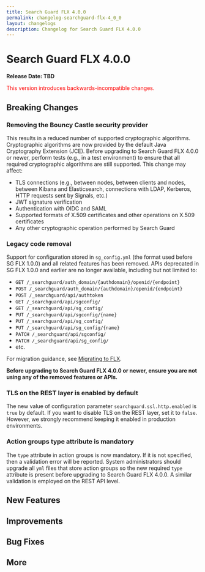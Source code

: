 ```yaml
---
title: Search Guard FLX 4.0.0
permalink: changelog-searchguard-flx-4_0_0
layout: changelogs
description: Changelog for Search Guard FLX 4.0.0
---
```

<!--- Copyright 2024 floragunn GmbH -->
# Search Guard FLX 4.0.0

**Release Date: TBD**

<span style="color:red">
This version introduces backwards-incompatible changes.</span>

## Breaking Changes
### Removing the Bouncy Castle security provider
This results in a reduced number of supported cryptographic algorithms. Cryptographic algorithms are now provided by the default Java Cryptography Extension (JCE). Before upgrading to Search Guard FLX 4.0.0 or newer, perform tests (e.g., in a test environment) to ensure that all required cryptographic algorithms are still supported. This change may affect:
- TLS connections (e.g., between nodes, between clients and nodes, between Kibana and Elasticsearch, connections with LDAP, Kerberos, HTTP requests sent by Signals, etc.)
- JWT signature verification
- Authentication with OIDC and SAML
- Supported formats of X.509 certificates and other operations on X.509 certificates
- Any other cryptographic operation performed by Search Guard

### Legacy code removal
Support for configuration stored in `sg_config.yml` (the format used before SG FLX 1.0.0) and all related features has been removed. APIs deprecated in SG FLX 1.0.0 and earlier are no longer available, including but not limited to:

- `GET /_searchguard/auth_domain/{authdomain}/openid/{endpoint}`
- `POST /_searchguard/auth_domain/{authdomain}/openid/{endpoint}`
- `POST /_searchguard/api/authtoken`
- `GET /_searchguard/api/sgconfig/`
- `GET /_searchguard/api/sg_config/`
- `PUT /_searchguard/api/sgconfig/{name}`
- `PUT /_searchguard/api/sg_config/`
- `PUT /_searchguard/api/sg_config/{name}`
- `PATCH /_searchguard/api/sgconfig/`
- `PATCH /_searchguard/api/sg_config/`
- etc.

For migration guidance, see [Migrating to FLX](sg-classic-config-migration-overview).

**Before upgrading to Search Guard FLX 4.0.0 or newer, ensure you are not using any of the removed features or APIs.**
### TLS on the REST layer is enabled by default
The new value of configuration parameter `searchguard.ssl.http.enabled` is `true` by default. If you want to disable TLS on the REST layer, set it to `false`. However, we strongly recommend keeping it enabled in production environments.

### Action groups type attribute is mandatory
The `type` attribute in action groups is now mandatory. If it is not specified, then a validation error will be reported. System administrators should upgrade all `yml` files that store action groups so the new required `type` attribute is present before upgrading to Search Guard FLX 4.0.0. A similar validation is employed on the REST API level.

## New Features



## Improvements



## Bug Fixes



## More


